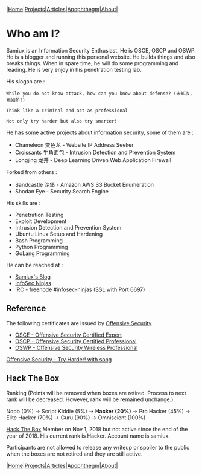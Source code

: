 |[Home](/README.md)|[Projects](/projects.md)|[Articles](/articles.md)|[Apophthegm](/apophthegm.md)|[About](/about.md)|

# **Who am I?**

Samiux is an Information Security Enthusiast.  He is OSCE, OSCP and OSWP.  He is a blogger and running this personal website.  He builds things and also breaks things.  When in spare time, he will do some programming and reading.  He is very enjoy in his penetration testing lab.<br>

His slogan are :

```While you do not know attack, how can you know about defense? (未知攻,焉知防?)```

```Think like a criminal and act as professional```

```Not only try harder but also try smarter!```

He has some active projects about information security, some of them are :

- Chameleon 变色龙 - Website IP Address Seeker
- Croissants 牛角面包 - Intrusion Detection and Prevention System
- Longjing 龙井 - Deep Learning Driven Web Application Firewall

Forked from others :

- Sandcastle 沙堡 - Amazon AWS S3 Bucket Enumeration
- Shodan Eye - Security Search Engine

His skills are :

- Penetration Testing
- Exploit Development
- Intrusion Detection and Prevention System
- Ubuntu Linux Setup and Hardening
- Bash Programming
- Python Programming
- GoLang Programming

He can be reached at :

- [Samiux's Blog](https://samiux.blogspot.com)
- [InfoSec Ninjas](https://samiux.github.io) 
- IRC - freenode #infosec-ninjas (SSL with Port 6697)

## **Reference**

The following certificates are issued by [Offensive Security](https://www.offensive-security.com)

- [OSCE - Offensive Security Certified Expert](https://www.offensive-security.com/ctp-osce/)
- [OSCP - Offensive Security Certified Professional](https://www.offensive-security.com/pwk-oscp/)
- [OSWP - Offensive Security Wireless Professional](https://www.offensive-security.com/wifu-oswp/)

[Offensive Security - Try Harder! with song](https://www.offensive-security.com/offsec/say-try-harder/)

## **Hack The Box**

Ranking (Points will be removed when boxes are retired.  Process to next rank will be decreased.  However, rank will be remained unchange.)

Noob (0%) -> Script Kiddie (5%) -> **Hacker (20%)** -> Pro Hacker (45%) -> Elite Hacker (70%) -> Guru (90%) -> Omniscient (100%)

[Hack The Box](https://www.hackthebox.eu) Member on Nov 1, 2018 but not active since the end of the year of 2018.  His current rank is Hacker.  Account name is samiux.

Participants are not allowed to release any writeup or spoiler to the public when the boxes are not retired and they are still active.

|[Home](/README.md)|[Projects](/projects.md)|[Articles](/articles.md)|[Apophthegm](/apophthegm.md)|[About](/about.md)|

